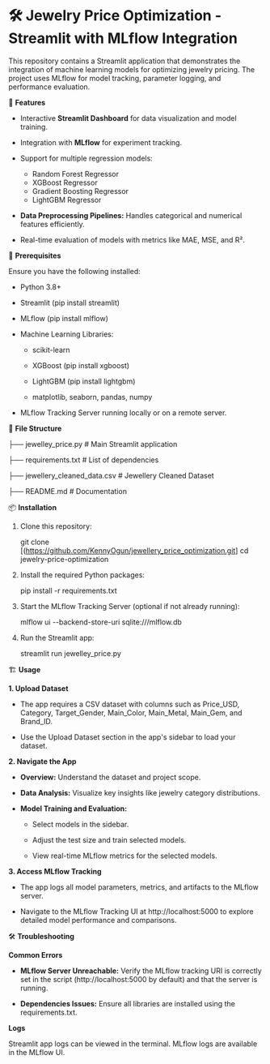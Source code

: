 # 🛠️ Jewelry Price Optimization - Streamlit with MLflow Integration

This repository contains a Streamlit application that demonstrates the integration of machine learning models for optimizing jewelry pricing. The project uses MLflow for model tracking, parameter logging, and performance evaluation.


🚀 **Features**

  * Interactive **Streamlit Dashboard** for data visualization and model training.
    
  * Integration with **MLflow** for experiment tracking.
    
  * Support for multiple regression models:
    
      * Random Forest Regressor
      * XGBoost Regressor
      * Gradient Boosting Regressor
      * LightGBM Regressor
        
  * **Data Preprocessing Pipelines:** Handles categorical and numerical features efficiently.

  * Real-time evaluation of models with metrics like MAE, MSE, and R².

🧰 **Prerequisites**

Ensure you have the following installed:

  * Python 3.8+
    
  * Streamlit (pip install streamlit)
    
  * MLflow (pip install mlflow)
    
  * Machine Learning Libraries:
    
     * scikit-learn
       
     * XGBoost (pip install xgboost)
       
     * LightGBM (pip install lightgbm)
       
     * matplotlib, seaborn, pandas, numpy
       
  * MLflow Tracking Server running locally or on a remote server.

    
📂 **File Structure**

├── jewelley_price.py          # Main Streamlit application

├── requirements.txt           # List of dependencies

├── jewellery_cleaned_data.csv  # Jewellery Cleaned Dataset

├── README.md                  # Documentation

📦 **Installation**

1. Clone this repository:

   git clone [(https://github.com/KennyOgun/jewellery_price_optimization.git]
   cd jewelry-price-optimization

2. Install the required Python packages:

   pip install -r requirements.txt

3. Start the MLflow Tracking Server (optional if not already running):

   mlflow ui --backend-store-uri sqlite:///mlflow.db

4. Run the Streamlit app:

   streamlit run jewelley_price.py
   
🏗️ **Usage**

**1. Upload Dataset**

  * The app requires a CSV dataset with columns such as Price_USD, Category, Target_Gender, Main_Color, Main_Metal, Main_Gem, and Brand_ID.
    
  * Use the Upload Dataset section in the app's sidebar to load your dataset.
    
**2. Navigate the App**

  * **Overview:** Understand the dataset and project scope.
    
  * **Data Analysis:** Visualize key insights like jewelry category distributions.
    
   * **Model Training and Evaluation:**
     
     * Select models in the sidebar.
       
     * Adjust the test size and train selected models.
       
     * View real-time MLflow metrics for the selected models.
       
**3. Access MLflow Tracking**

  * The app logs all model parameters, metrics, and artifacts to the MLflow server.
    
  * Navigate to the MLflow Tracking UI at http://localhost:5000 to explore detailed model performance and comparisons.

🛠️ **Troubleshooting**

**Common Errors**

  * **MLflow Server Unreachable:** Verify the MLflow tracking URI is correctly set in the script (http://localhost:5000 by default) and that the server is running.
    
  * **Dependencies Issues:** Ensure all libraries are installed using the requirements.txt.
    
**Logs**

Streamlit app logs can be viewed in the terminal. MLflow logs are available in the MLflow UI.
